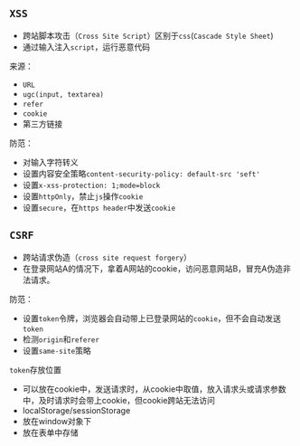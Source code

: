 ## `XSS`
* 跨站脚本攻击（`Cross Site Script`）区别于`css`(`Cascade Style Sheet`)
* 通过输入注入`script`，运行恶意代码

来源：
* `URL`
* `ugc(input, textarea)`
* `refer`
* `cookie`
* 第三方链接

防范：
* 对输入字符转义
* 设置内容安全策略`content-security-policy: default-src 'seft'`
* 设置`x-xss-protection: 1;mode=block`
* 设置`httpOnly`，禁止`js`操作`cookie`
* 设置`secure`，在`https header`中发送`cookie`

## `CSRF`
* 跨站请求伪造（`cross site request forgery`）
* 在登录网站A的情况下，拿着A网站的cookie，访问恶意网站B，冒充A伪造非法请求。

防范：
* 设置`token`令牌，浏览器会自动带上已登录网站的`cookie`，但不会自动发送`token`
* 检测`origin`和`referer`
* 设置`same-site`策略

`token`存放位置
* 可以放在cookie中，发送请求时，从cookie中取值，放入请求头或请求参数中，及时请求时会带上cookie，但cookie跨站无法访问
* localStorage/sessionStorage
* 放在window对象下
* 放在表单中存储


